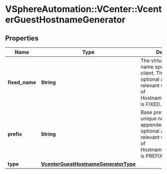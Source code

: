 # VSphereAutomation::VCenter::VcenterGuestHostnameGenerator

## Properties
Name | Type | Description | Notes
------------ | ------------- | ------------- | -------------
**fixed_name** | **String** | The virtual machine name specified by the client. This field is optional and it is only relevant when the value of HostnameGenerator.type is FIXED. | [optional] 
**prefix** | **String** | Base prefix, to which a unique number is appended. This field is optional and it is only relevant when the value of HostnameGenerator.type is PREFIX. | [optional] 
**type** | [**VcenterGuestHostnameGeneratorType**](VcenterGuestHostnameGeneratorType.md) |  | 


